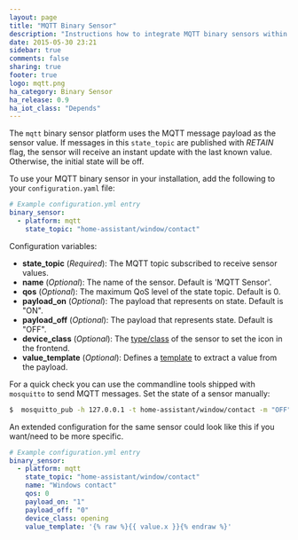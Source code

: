 ```yaml
---
layout: page
title: "MQTT Binary Sensor"
description: "Instructions how to integrate MQTT binary sensors within Home Assistant."
date: 2015-05-30 23:21
sidebar: true
comments: false
sharing: true
footer: true
logo: mqtt.png
ha_category: Binary Sensor
ha_release: 0.9
ha_iot_class: "Depends"
---
```



The `mqtt` binary sensor platform uses the MQTT message payload as the sensor value. If messages in this `state_topic` are published with *RETAIN* flag, the sensor will receive an instant update with the last known value. Otherwise, the initial state will be off.

To use your MQTT binary sensor in your installation, add the following to your `configuration.yaml` file:

```yaml
# Example configuration.yml entry
binary_sensor:
  - platform: mqtt
    state_topic: "home-assistant/window/contact"
```

Configuration variables:

- **state_topic** (*Required*): The MQTT topic subscribed to receive sensor values.
- **name** (*Optional*): The name of the sensor. Default is 'MQTT Sensor'. 
- **qos** (*Optional*): The maximum QoS level of the state topic. Default is 0.
- **payload_on** (*Optional*): The payload that represents on state. Default is "ON".
- **payload_off** (*Optional*): The payload that represents  state. Default is "OFF".
- **device_class** (*Optional*): The [type/class](/components/binary_sensor/) of the sensor to set the icon in the frontend.
- **value_template** (*Optional*): Defines a [template](/topics/templating/) to extract a value from the payload.

For a quick check you can use the commandline tools shipped with `mosquitto` to send MQTT messages. Set the state of a sensor manually:

```bash
$  mosquitto_pub -h 127.0.0.1 -t home-assistant/window/contact -m "OFF"
```

An extended configuration for the same sensor could look like this if you want/need to be more specific.

```yaml
# Example configuration.yml entry
binary_sensor:
  - platform: mqtt
    state_topic: "home-assistant/window/contact"
    name: "Windows contact"
    qos: 0
    payload_on: "1"
    payload_off: "0"
    device_class: opening
    value_template: '{% raw %}{{ value.x }}{% endraw %}'
```

